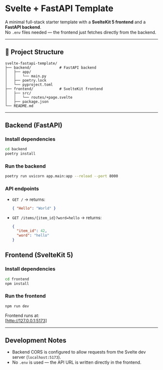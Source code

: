 # Svelte + FastAPI Template

A minimal full-stack starter template with a **SvelteKit 5 frontend** and a **FastAPI backend**.  
No `.env` files needed — the frontend just fetches directly from the backend.

---

## 📂 Project Structure

```
svelte-fastapi-template/
├── backend/             # FastAPI backend
│   ├── app/
│   │   └── main.py      
│   ├── poetry.lock
│   └── pyproject.toml
├── frontend/            # SvelteKit frontend
│   ├── src/
│   │   └── routes/+page.svelte
│   ├── package.json
└── README.md
```

---

## Backend (FastAPI)

### Install dependencies
```bash
cd backend
poetry install
```

### Run the backend
```bash
poetry run uvicorn app.main:app --reload --port 8000
```

### API endpoints
- `GET /` → returns:
  ```json
  { "Hello": "World" }
  ```
- `GET /items/{item_id}?word=hello` → returns:
  ```json
  {
    "item_id": 42,
    "word": "hello"
  }
  ```

## Frontend (SvelteKit 5)

### Install dependencies
```bash
cd frontend
npm install
```

### Run the frontend
```bash
npm run dev
```

Frontend runs at:  
[http://127.0.0.1:5173]


---

## Development Notes

- Backend CORS is configured to allow requests from the Svelte dev server (`localhost:5173`).
- No `.env` is used — the API URL is written directly in the frontend.

